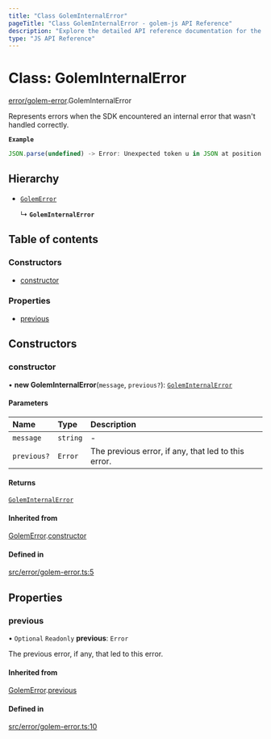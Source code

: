 ```yaml
---
title: "Class GolemInternalError"
pageTitle: "Class GolemInternalError - golem-js API Reference"
description: "Explore the detailed API reference documentation for the Class GolemInternalError within the golem-js SDK for the Golem Network."
type: "JS API Reference"
---
```

# Class: GolemInternalError

[error/golem-error](../modules/error_golem_error).GolemInternalError

Represents errors when the SDK encountered an internal error that wasn't handled correctly.

**`Example`**

```ts
JSON.parse(undefined) -> Error: Unexpected token u in JSON at position 0
```

## Hierarchy

- [`GolemError`](error_golem_error.GolemError)

  ↳ **`GolemInternalError`**

## Table of contents

### Constructors

- [constructor](error_golem_error.GolemInternalError#constructor)

### Properties

- [previous](error_golem_error.GolemInternalError#previous)

## Constructors

### constructor

• **new GolemInternalError**(`message`, `previous?`): [`GolemInternalError`](error_golem_error.GolemInternalError)

#### Parameters

| Name | Type | Description |
| :------ | :------ | :------ |
| `message` | `string` | - |
| `previous?` | `Error` | The previous error, if any, that led to this error. |

#### Returns

[`GolemInternalError`](error_golem_error.GolemInternalError)

#### Inherited from

[GolemError](error_golem_error.GolemError).[constructor](error_golem_error.GolemError#constructor)

#### Defined in

[src/error/golem-error.ts:5](https://github.com/golemfactory/golem-js/blob/7cee55b/src/error/golem-error.ts#L5)

## Properties

### previous

• `Optional` `Readonly` **previous**: `Error`

The previous error, if any, that led to this error.

#### Inherited from

[GolemError](error_golem_error.GolemError).[previous](error_golem_error.GolemError#previous)

#### Defined in

[src/error/golem-error.ts:10](https://github.com/golemfactory/golem-js/blob/7cee55b/src/error/golem-error.ts#L10)
